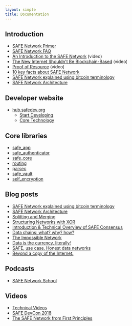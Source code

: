 ```yaml
---
layout: simple
title: Documentation
---
```


## Introduction

- [SAFE Network Primer](https://primer.safenetwork.org)
- [SAFE Network FAQ](https://safenetwork.tech/faq/)
- [An Introduction to the SAFE Network](https://www.youtube.com/watch?v=U1ffmf6z50E) (video)
- [The New Internet Shouldn't Be Blockchain-Based](https://www.youtube.com/watch?v=i-RLdU8Y0Qc) (video)
- [Proof of Resource](https://www.youtube.com/watch?v=rdczpOlLaVk) (video)
- [10 key facts about SAFE Network](https://safenetforum.org/t/10-key-facts-about-safe-network/12948)
- [SAFE Network explained using bitcoin terminology](https://safe-network-explained.github.io/safe-for-bitcoiners)
- [SAFE Network Architecture](https://safe-network-explained.github.io/architecture)

## Developer website

- [hub.safedev.org](https://hub.safedev.org/)
  - [Start Developing](https://hub.safedev.org/start_developing)
  - [Core Technology](https://hub.safedev.org/core_technology)

## Core libraries

- [safe_app](https://docs.rs/safe_app)
- [safe_authenticator](https://docs.rs/safe_authenticator)
- [safe_core](https://docs.rs/safe_core)
- [routing](https://docs.rs/routing)
- [parsec](https://docs.rs/parsec)
- [safe_vault](https://docs.rs/safe_vault)
- [self_encryption](https://docs.rs/self_encryption)

## Blog posts

- [SAFE Network explained using bitcoin terminology](https://safe-network-explained.github.io/safe-for-bitcoiners)
- [SAFE Network Architecture](https://safe-network-explained.github.io/architecture)
- [Splitting and Merging](https://safe-network-explained.github.io/splits-and-merges)
- [Structuring Networks with XOR](https://blog.maidsafe.net/2016/05/27/structuring-networks-with-xor/)
- [Introduction & Technical Overview of SAFE Consensus](https://blog.maidsafe.net/2016/06/23/introduction-technical-overview-of-safe-consensus/)
- [Data chains: what? why? how?](https://metaquestions.me/2016/07/20/data-chains-what-why-how/)
- [The Impossible Network](https://metaquestions.me/2017/08/12/the-impossible-network/)
- [Data is the currency, literally!](https://metaquestions.me/2017/08/15/data-is-the-currency-literally/)
- [SAFE, use case. Honest data networks](https://metaquestions.me/2017/08/21/safe-use-case-honest-data-networks/)
- [Beyond a copy of the Internet.](https://metaquestions.me/2017/09/06/connecting-ideas-and-providing-much-needed-solutions/)

## Podcasts

- [SAFE Network School](https://safecrossroads.net/safe-network-school/)

## Videos

- [Technical Videos](https://www.youtube.com/playlist?list=PL7GqwP0KrKTpDLsQwk_gixasgCcUuL9H5)
- [SAFE DevCon 2018](https://www.youtube.com/playlist?list=PLvHzGPR8ljQQ8VeWfAR_Tz3__sX41pHMB)
- [The SAFE Network from First Principles](https://www.youtube.com/playlist?list=PLiYqQVdgdw_sSDkdIZzDRQR9xZlsukIxD)
